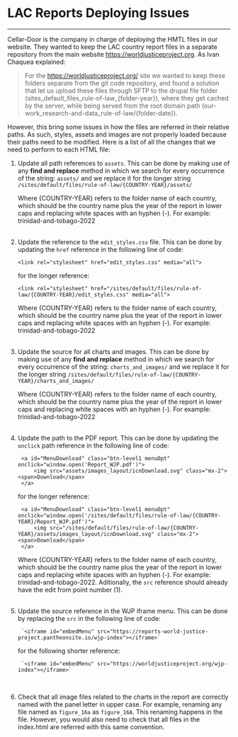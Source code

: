 # LAC Reports Deploying Issues
---

Cellar-Door is the company in charge of deploying the HMTL files in our website. They wanted to keep the LAC country report files in a separate repository from the main website https://worldjusticeproject.org. As Ivan Chaquea explained:

> For the https://worldjusticeproject.org/ site we wanted to keep these folders separate from the git code repository, and found a solution that let us upload these files through SFTP to the drupal file folder (sites_default_files_rule-of-law_{folder-year}), where they get cached by the server, while being served from the root domain path (our-work_research-and-data_rule-of-law/{folder-date}).  

However, this bring some issues in how the files are referred in their relative paths. As such, styles, assets and images are not properly loaded because their paths need to be modified. Here is a list of all the changes that we need to perform to each HTML file:

1. Update all path references to `assets`. This can be done  by making use of any **find and replace** method in which we search for every occurrence of the string: `assets/`  and we replace it for the longer string `/sites/default/files/rule-of-law/{COUNTRY-YEAR}/assets/`

	Where {COUNTRY-YEAR} refers to the folder name of each country, which should be the country name plus the year of the report in lower caps and replacing white spaces with an hyphen (-). For example: trinidad-and-tobago-2022<br><br>
	
2. Update the reference to the `edit_styles.css` file. This can be done by updating the `href` reference  in the following line of code: 
		
	`<link rel="stylesheet" href="edit_styles.css" media="all">`

	for the longer reference:
				
	`<link rel="stylesheet" href="/sites/default/files/rule-of-law/{COUNTRY-YEAR}/edit_styles.css" media="all">`

	Where {COUNTRY-YEAR} refers to the folder name of each country, which should be the country name plus the year of the report in lower caps and replacing white spaces with an hyphen (-). For example: trinidad-and-tobago-2022<br><br>

3. Update the source for all charts and images. This can be done  by making use of any **find and replace** method in which we search for every occurrence of the string: `charts_and_images/`  and we replace it for the longer string `/sites/default/files/rule-of-law/{COUNTRY-YEAR}/charts_and_images/`

	Where {COUNTRY-YEAR} refers to the folder name of each country, which should be the country name plus the year of the report in lower caps and replacing white spaces with an hyphen (-). For example: trinidad-and-tobago-2022<br><br>

4. Update the path to the PDF report. This can be done by updating the `onclick` path reference  in the following line of code:

		<a id="MenuDownload" class="btn-level1 menuOpt" onclick="window.open('Report_WJP.pdf')">
    		<img src="assets/images_layout/icnDownload.svg" class="mx-2"><span>Download</span>
    	</a>

	for the longer reference:

		<a id="MenuDownload" class="btn-level1 menuOpt" onclick="window.open('/sites/default/files/rule-of-law/{COUNTRY-YEAR}/Report_WJP.pdf')">
    		<img src="/sites/default/files/rule-of-law/{COUNTRY-YEAR}/assets/images_layout/icnDownload.svg" class="mx-2"><span>Download</span>
    	</a>
	
	Where {COUNTRY-YEAR} refers to the folder name of each country, which should be the country name plus the year of the report in lower caps and replacing white spaces with an hyphen (-). For example: trinidad-and-tobago-2022. Aditionally, the `src` reference should already have the edit from point number (1).<br><br>

5. Update the source reference in the WJP iframe menu. This can be done by replacing the `src` in the following line of code: 
		
		`<iframe id="embedMenu" src="https://reports-world-justice-project.pantheonsite.io/wjp-index"></iframe>`

	for the following shorter reference:

		`<iframe id="embedMenu" src="https://worldjusticeproject.org/wjp-index"></iframe>`
	<br>

6. Check that all image files related to the charts in the report are correctly named with the panel letter in upper case. For example, renaming any file named as `figure_16a` as `figure_16A`. This renaming happens in the file. However, you would also need to check that all files in the index.html are referred with this same convention.
